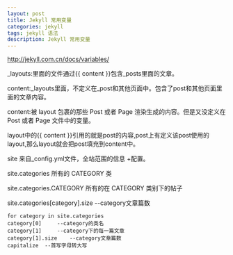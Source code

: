 ```yaml
---
layout: post
title: Jekyll 常用变量
categories: jekyll
tags: jekyll 语法
description: Jekyll 常用变量
---
```



http://jekyll.com.cn/docs/variables/

_layouts:里面的文件通过\{\{ content \}\}包含_posts里面的文章。

content:_layouts里面，不定义在_post和其他页面中。包含了post和其他页面里面的文章内容。

content:被 layout 包裹的那些 Post 或者 Page 渲染生成的内容。但是又没定义在 Post 或者 Page 文件中的变量。

layout中的\{\{ content \}\}引用的就是post的内容,post上有定义该post使用的layout,那么layout就会把post填充到content中。

site  来自_config.yml文件，全站范围的信息 +配置。

site.categories 所有的 CATEGORY 类

site.categories.CATEGORY  所有的在 CATEGORY 类别下的帖子

site.categories[category].size     --category文章篇数


    for category in site.categories 
    category[0]     --category的类名
    category[1]     --category下的每一篇文章
    category[1].size    --category文章篇数
    capitalize  --首写字母转大写
